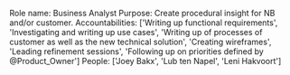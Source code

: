 Role name: Business Analyst 
Purpose: Create procedural insight for NB and/or customer. 
Accountabilities: ['Writing up functional requirements', 'Investigating and writing up use cases', 'Writing up of processes of customer as well as the new technical solution', 'Creating wireframes', 'Leading refinement sessions', 'Following up on priorities defined by @Product_Owner'] 
People: ['Joey Bakx', 'Lub ten Napel', 'Leni Hakvoort']